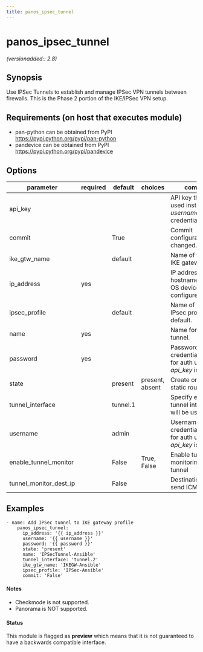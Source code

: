 ```yaml
---
title: panos_ipsec_tunnel
---
```

# panos_ipsec_tunnel

_(versionadded:: 2.8)_


## Synopsis

Use IPSec Tunnels to establish and manage IPSec VPN tunnels between firewalls. This is the Phase 2 portion of the
IKE/IPSec VPN setup.


## Requirements (on host that executes module)

- pan-python can be obtained from PyPI https://pypi.python.org/pypi/pan-python
- pandevice can be obtained from PyPI https://pypi.python.org/pypi/pandevice

## Options

| parameter | required | default | choices | comments |
| --- | --- | --- | --- | --- |
| api_key |  |  |  | API key that can be used instead of *username*/*password* credentials. |
| commit |  | True |  | Commit configuration if changed. |
| ike_gtw_name |  | default |  | Name of the existing IKE gateway. |
| ip_address | yes |  |  | IP address (or hostname) of PAN-OS device being configured. |
| ipsec_profile |  | default |  | Name of the existing IPsec profile or use default. |
| name | yes |  |  | Name for the IPSec tunnel. |
| password | yes |  |  | Password credentials to use for auth unless *api_key* is set. |
| state |  | present | present, absent | Create or remove static route. |
| tunnel_interface |  | tunnel.1 |  | Specify existing tunnel interface that will be used. |
| username |  | admin |  | Username credentials to use for auth unless *api_key* is set. |
| enable_tunnel_monitor |  | False | True, False | Enable tunnel monitoring on this tunnel |
| tunnel_monitor_dest_ip |  | False |  | Destination IP to send ICMP probe. |

## Examples

    - name: Add IPSec tunnel to IKE gateway profile
        panos_ipsec_tunnel:
          ip_address: '{{ ip_address }}'
          username: '{{ username }}'
          password: '{{ password }}'
          state: 'present'
          name: 'IPSecTunnel-Ansible'
          tunnel_interface: 'tunnel.2'
          ike_gtw_name: 'IKEGW-Ansible'
          ipsec_profile: 'IPSec-Ansible'
          commit: 'False'

#### Notes

- Checkmode is not supported.
- Panorama is NOT supported.



#### Status

This module is flagged as **preview** which means that it is not guaranteed to have a backwards compatible interface.


